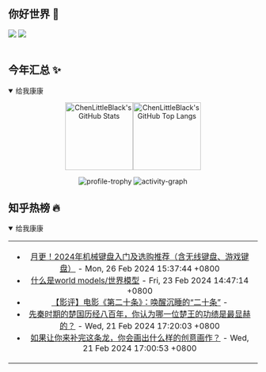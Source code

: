 ## 你好世界 👋

[![](https://img.shields.io/badge/@ChenLittleBlack-1a6c81?style=flat&logo=java&logoColor=1a6c81&label=Java&colorA=ffffff)](https://www.java.com/)
[![](https://img.shields.io/badge/@ChenLittleBlack-41b883?style=flat&logo=vuedotjs&logoColor=41b883&label=Vue&colorA=ffffff)](https://cn.vuejs.org/)

<div align="center">

<img alt="" src="https://readme-typing-svg.herokuapp.com?font=Consolas&center=true&vCenter=true&width=800&height=60&lines=The+traveler+often+arrives%2C+and+the+doer+often+succeeds.">
<img width="800"  height="3" alt="" src="https://camo.githubusercontent.com/82291b0fe831bfc6781e07fc5090cbd0a8b912bb8b8d4fec0696c881834f81ac/68747470733a2f2f70726f626f742e6d656469612f394575424971676170492e676966">

</div>


## 今年汇总 ✨

<details open>

<summary>给我康康</summary>

<div align="center">

<img height="137px" alt="ChenLittleBlack's GitHub Stats" src="https://github-readme-stats-roan-delta.vercel.app/api?username=ChenLittleBlack&hide_title=false&hide_border=true&show_icons=true&include_all_commits=true&line_height=21&bg_color=0,EC6C6C,FFD479,FFFC79,73FA79&theme=graywhite&locale=cn" /><img align="" height="137px" alt="ChenLittleBlack's GitHub Top Langs" src="https://github-readme-stats-roan-delta.vercel.app/api/top-langs/?username=ChenLittleBlack&hide_title=false&hide_border=true&layout=compact&bg_color=0,73FA79,73FDFF,D783FF&theme=graywhite&locale=cn" />

<img alt="profile-trophy" src="https://github-profile-trophy.vercel.app/?username=ChenLittleBlack&theme=algolia&column=-1" />

<img alt="activity-graph" src="https://activity-graph.herokuapp.com/graph?username=ChenLittleBlack&theme=github" />

</div>

</details>


## 知乎热榜 🔥

<details open>

<summary>给我康康</summary>

<div align="center">

<table style="height: 300px;">
<tr>
<td align="center" valign="middle">

<!-- START_SECTION:blog -->
* <a href='http://zhuanlan.zhihu.com/p/111186496?utm_campaign=rss&utm_medium=rss&utm_source=rss&utm_content=title' target='_blank'>月更！2024年机械键盘入门及选购推荐（含无线键盘、游戏键盘）</a> - Mon, 26 Feb 2024 15:37:44 +0800
* <a href='http://zhuanlan.zhihu.com/p/661768957?utm_campaign=rss&utm_medium=rss&utm_source=rss&utm_content=title' target='_blank'>什么是world models/世界模型</a> - Fri, 23 Feb 2024 14:47:14 +0800
* <a href='http://zhuanlan.zhihu.com/p/682551953?utm_campaign=rss&utm_medium=rss&utm_source=rss&utm_content=title' target='_blank'>【影评】电影《第二十条》：唤醒沉睡的“二十条”</a> - 
* <a href='http://www.zhihu.com/question/473055100/answer/3311191942?utm_campaign=rss&utm_medium=rss&utm_source=rss&utm_content=title' target='_blank'>先秦时期的楚国历经八百年，你认为哪一位楚王的功绩是最显赫的？</a> - Wed, 21 Feb 2024 17:20:03 +0800
* <a href='http://www.zhihu.com/question/641826562/answer/3403942402?utm_campaign=rss&utm_medium=rss&utm_source=rss&utm_content=title' target='_blank'>如果让你来补完这条龙，你会画出什么样的创意画作？</a> - Wed, 21 Feb 2024 17:00:53 +0800
<!-- END_SECTION:blog -->

</td>
</tr>
</table>

</div>
</details>
